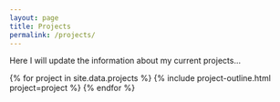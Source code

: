 ```yaml
---
layout: page
title: Projects
permalink: /projects/
---
```


Here I will update the information about my current projects...

{% for project in site.data.projects %}
  {% include project-outline.html project=project %}
{% endfor %}


